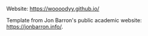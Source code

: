 Website: https://woooodyy.github.io/

Template from Jon Barron's public academic website: https://jonbarron.info/. 
